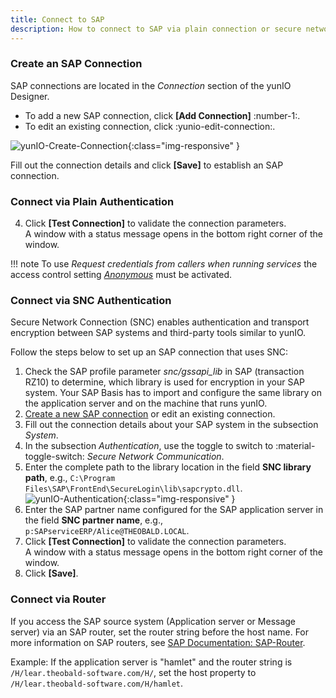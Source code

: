 ```yaml
---
title: Connect to SAP
description: How to connect to SAP via plain connection or secure network connection
---
```


### Create an SAP Connection

SAP connections are located in the *Connection* section of the yunIO Designer.
- To add a new SAP connection, click **[Add Connection]** :number-1:.<br>
- To edit an existing connection, click :yunio-edit-connection:.

![yunIO-Create-Connection](../../assets/images/yunio/web-ui.png){:class="img-responsive" }

Fill out the connection details and click **[Save]** to establish an SAP connection.<br>


### Connect via Plain Authentication

4. Click **[Test Connection]** to validate the connection parameters. <br>
A window with a status message opens in the bottom right corner of the window.

!!! note
    To use *Request credentials from callers when running services* the access control setting [*Anonymous*](../access-restrictions/global-access/#settings) must be activated.

### Connect via SNC Authentication

Secure Network Connection (SNC) enables authentication and transport encryption between SAP systems and third-party tools similar to yunIO.

Follow the steps below to set up an SAP connection that uses SNC:

1. Check the SAP profile parameter *snc/gssapi_lib* in SAP (transaction RZ10) to determine, which library is used for encryption in your SAP system. 
Your SAP Basis has to import and configure the same library on the application server and on the machine that runs yunIO.
2. [Create a new SAP connection](#create-an-sap-connection) or edit an existing connection.
3. Fill out the connection details about your SAP system in the subsection *System*.
4. In the subsection *Authentication*, use the toggle to switch to :material-toggle-switch: *Secure Network Communication*.
5. Enter the complete path to the library location in the field **SNC library path**, e.g., `C:\Program Files\SAP\FrontEnd\SecureLogin\lib\sapcrypto.dll`.<br>
![yunIO-Authentication](../../assets/images/yunio/yunio-authentication.png){:class="img-responsive" }
6. Enter the SAP partner name configured for the SAP application server in the field **SNC partner name**, e.g., `p:SAPserviceERP/Alice@THEOBALD.LOCAL`.
7. Click **[Test Connection]** to validate the connection parameters. <br>
A window with a status message opens in the bottom right corner of the window.
8. Click **[Save]**.

### Connect via Router

If you access the SAP source system (Application server or Message server) via an SAP router, set the router string before the host name. 
For more information on SAP routers, see [SAP Documentation: SAP-Router](https://help.sap.com/viewer/6d9a59096c4b1014b507f15bed51571f/7.01.22/en-US/486b41efb74c07bee10000000a42189d.html).

Example:
If the application server is "hamlet" and the router string is ``/H/lear.theobald-software.com/H/``, set the host property to ``/H/lear.theobald-software.com/H/hamlet``.


